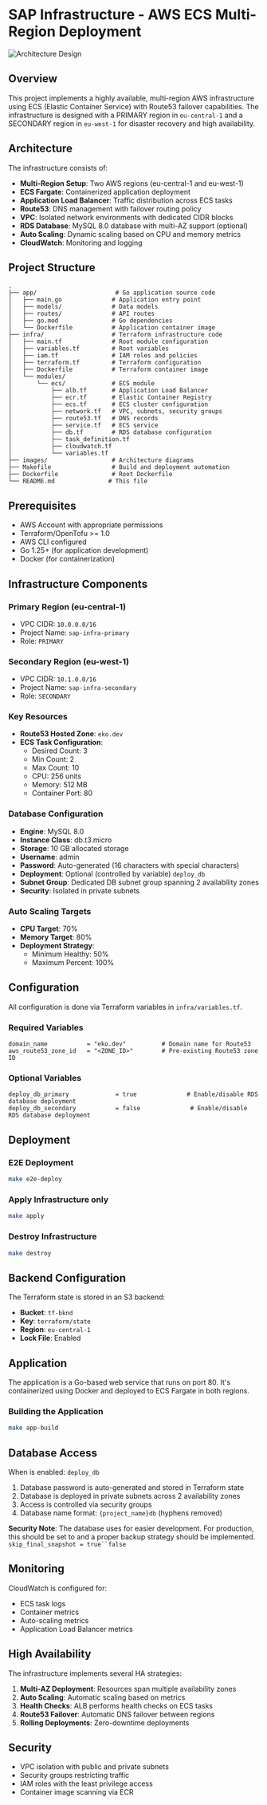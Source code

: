 # SAP Infrastructure - AWS ECS Multi-Region Deployment

![Architecture Design](images/design.svg)

## Overview

This project implements a highly available, multi-region AWS infrastructure using ECS (Elastic Container Service) with Route53 failover capabilities. The infrastructure is designed with a PRIMARY region in `eu-central-1` and a SECONDARY region in `eu-west-1` for disaster recovery and high availability.

## Architecture

The infrastructure consists of:

- **Multi-Region Setup**: Two AWS regions (eu-central-1 and eu-west-1)
- **ECS Fargate**: Containerized application deployment
- **Application Load Balancer**: Traffic distribution across ECS tasks
- **Route53**: DNS management with failover routing policy
- **VPC**: Isolated network environments with dedicated CIDR blocks
- **RDS Database**: MySQL 8.0 database with multi-AZ support (optional)
- **Auto Scaling**: Dynamic scaling based on CPU and memory metrics
- **CloudWatch**: Monitoring and logging

## Project Structure

```text
.
├── app/                      # Go application source code
│   ├── main.go              # Application entry point
│   ├── models/              # Data models
│   ├── routes/              # API routes
│   ├── go.mod               # Go dependencies
│   └── Dockerfile           # Application container image
├── infra/                   # Terraform infrastructure code
│   ├── main.tf              # Root module configuration
│   ├── variables.tf         # Root variables
│   ├── iam.tf               # IAM roles and policies
│   ├── terraform.tf         # Terraform configuration
│   ├── Dockerfile           # Terraform container image
│   └── modules/
│       └── ecs/             # ECS module
│           ├── alb.tf       # Application Load Balancer
│           ├── ecr.tf       # Elastic Container Registry
│           ├── ecs.tf       # ECS cluster configuration
│           ├── network.tf   # VPC, subnets, security groups
│           ├── route53.tf   # DNS records
│           ├── service.tf   # ECS service
│           ├── db.tf        # RDS database configuration
│           ├── task_definition.tf
│           ├── cloudwatch.tf
│           └── variables.tf
├── images/                  # Architecture diagrams
├── Makefile                 # Build and deployment automation
├── Dockerfile               # Root Dockerfile
└── README.md               # This file
```

## Prerequisites

- AWS Account with appropriate permissions
- Terraform/OpenTofu >= 1.0
- AWS CLI configured
- Go 1.25+ (for application development)
- Docker (for containerization)

## Infrastructure Components

### Primary Region (eu-central-1)
- VPC CIDR: `10.0.0.0/16`
- Project Name: `sap-infra-primary`
- Role: `PRIMARY`

### Secondary Region (eu-west-1)
- VPC CIDR: `10.1.0.0/16`
- Project Name: `sap-infra-secondary`
- Role: `SECONDARY`

### Key Resources

- **Route53 Hosted Zone**: `eko.dev`
- **ECS Task Configuration**:
    - Desired Count: 3
    - Min Count: 2
    - Max Count: 10
    - CPU: 256 units
    - Memory: 512 MB
    - Container Port: 80

### Database Configuration
- **Engine**: MySQL 8.0
- **Instance Class**: db.t3.micro
- **Storage**: 10 GB allocated storage
- **Username**: admin
- **Password**: Auto-generated (16 characters with special characters)
- **Deployment**: Optional (controlled by variable) `deploy_db`
- **Subnet Group**: Dedicated DB subnet group spanning 2 availability zones
- **Security**: Isolated in private subnets

### Auto Scaling Targets

- **CPU Target**: 70%
- **Memory Target**: 80%
- **Deployment Strategy**:
    - Minimum Healthy: 50%
    - Maximum Percent: 100%

## Configuration
All configuration is done via Terraform variables in `infra/variables.tf`.
### Required Variables

```hcl
domain_name           = "eko.dev"          # Domain name for Route53
aws_route53_zone_id   = "<ZONE_ID>"        # Pre-existing Route53 zone ID
```

### Optional Variables

```hcl
deploy_db_primary             = true              # Enable/disable RDS database deployment
deploy_db_secondary           = false              # Enable/disable RDS database deployment

```

## Deployment
### E2E Deployment

```bash
make e2e-deploy
```

### Apply Infrastructure only

```bash
make apply
```

### Destroy Infrastructure

```bash
make destroy
```

## Backend Configuration

The Terraform state is stored in an S3 backend:

- **Bucket**: `tf-bknd`
- **Key**: `terraform/state`
- **Region**: `eu-central-1`
- **Lock File**: Enabled

## Application

The application is a Go-based web service that runs on port 80. It's containerized using Docker and deployed to ECS Fargate in both regions.

### Building the Application

```bash
make app-build
```
## Database Access
When is enabled: `deploy_db`
1. Database password is auto-generated and stored in Terraform state
2. Database is deployed in private subnets across 2 availability zones
3. Access is controlled via security groups
4. Database name format: `{project_name}db` (hyphens removed)

**Security Note**: The database uses for easier development. For production, this should be set to and a proper backup strategy should be implemented. `skip_final_snapshot = true``false`


## Monitoring

CloudWatch is configured for:
- ECS task logs
- Container metrics
- Auto-scaling metrics
- Application Load Balancer metrics

## High Availability

The infrastructure implements several HA strategies:
1. **Multi-AZ Deployment**: Resources span multiple availability zones
2. **Auto Scaling**: Automatic scaling based on metrics
3. **Health Checks**: ALB performs health checks on ECS tasks
4. **Route53 Failover**: Automatic DNS failover between regions
5. **Rolling Deployments**: Zero-downtime deployments

## Security
- VPC isolation with public and private subnets
- Security groups restricting traffic
- IAM roles with the least privilege access
- Container image scanning via ECR